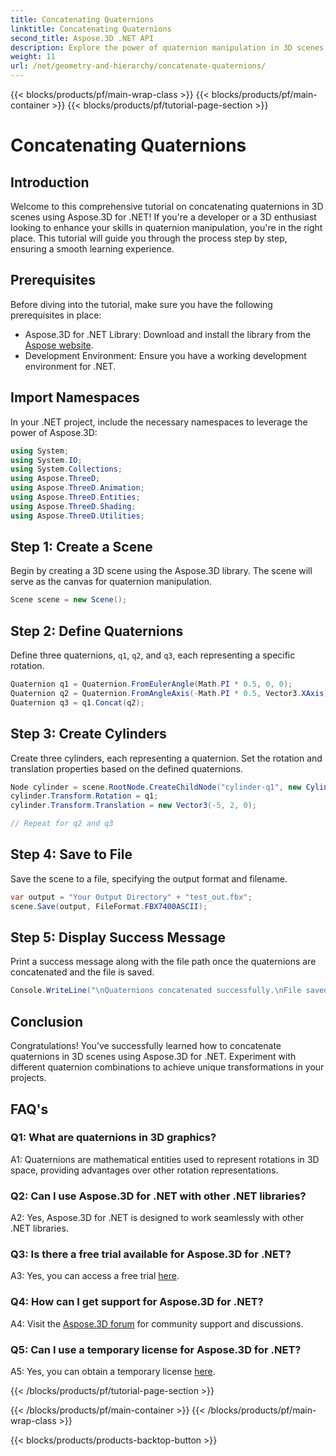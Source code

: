 ```yaml
---
title: Concatenating Quaternions 
linktitle: Concatenating Quaternions 
second_title: Aspose.3D .NET API
description: Explore the power of quaternion manipulation in 3D scenes with Aspose.3D for .NET. Learn to concatenate quaternions step by step for immersive transformations.
weight: 11
url: /net/geometry-and-hierarchy/concatenate-quaternions/
---
```


{{< blocks/products/pf/main-wrap-class >}}
{{< blocks/products/pf/main-container >}}
{{< blocks/products/pf/tutorial-page-section >}}

# Concatenating Quaternions

## Introduction

Welcome to this comprehensive tutorial on concatenating quaternions in 3D scenes using Aspose.3D for .NET! If you're a developer or a 3D enthusiast looking to enhance your skills in quaternion manipulation, you're in the right place. This tutorial will guide you through the process step by step, ensuring a smooth learning experience.

## Prerequisites

Before diving into the tutorial, make sure you have the following prerequisites in place:

- Aspose.3D for .NET Library: Download and install the library from the [Aspose website](https://releases.aspose.com/3d/net/).
- Development Environment: Ensure you have a working development environment for .NET.

## Import Namespaces

In your .NET project, include the necessary namespaces to leverage the power of Aspose.3D:

```csharp
using System;
using System.IO;
using System.Collections;
using Aspose.ThreeD;
using Aspose.ThreeD.Animation;
using Aspose.ThreeD.Entities;
using Aspose.ThreeD.Shading;
using Aspose.ThreeD.Utilities;
```

## Step 1: Create a Scene

Begin by creating a 3D scene using the Aspose.3D library. The scene will serve as the canvas for quaternion manipulation.

```csharp
Scene scene = new Scene();
```

## Step 2: Define Quaternions

Define three quaternions, `q1`, `q2`, and `q3`, each representing a specific rotation.

```csharp
Quaternion q1 = Quaternion.FromEulerAngle(Math.PI * 0.5, 0, 0);
Quaternion q2 = Quaternion.FromAngleAxis(-Math.PI * 0.5, Vector3.XAxis);
Quaternion q3 = q1.Concat(q2);
```

## Step 3: Create Cylinders

Create three cylinders, each representing a quaternion. Set the rotation and translation properties based on the defined quaternions.

```csharp
Node cylinder = scene.RootNode.CreateChildNode("cylinder-q1", new Cylinder(0.1, 1, 2));
cylinder.Transform.Rotation = q1;
cylinder.Transform.Translation = new Vector3(-5, 2, 0);

// Repeat for q2 and q3
```

## Step 4: Save to File

Save the scene to a file, specifying the output format and filename.

```csharp
var output = "Your Output Directory" + "test_out.fbx";
scene.Save(output, FileFormat.FBX7400ASCII);
```

## Step 5: Display Success Message

Print a success message along with the file path once the quaternions are concatenated and the file is saved.

```csharp
Console.WriteLine("\nQuaternions concatenated successfully.\nFile saved at " + output);
```

## Conclusion

Congratulations! You've successfully learned how to concatenate quaternions in 3D scenes using Aspose.3D for .NET. Experiment with different quaternion combinations to achieve unique transformations in your projects.

## FAQ's

### Q1: What are quaternions in 3D graphics?

A1: Quaternions are mathematical entities used to represent rotations in 3D space, providing advantages over other rotation representations.

### Q2: Can I use Aspose.3D for .NET with other .NET libraries?

A2: Yes, Aspose.3D for .NET is designed to work seamlessly with other .NET libraries.

### Q3: Is there a free trial available for Aspose.3D for .NET?

A3: Yes, you can access a free trial [here](https://releases.aspose.com/).

### Q4: How can I get support for Aspose.3D for .NET?

A4: Visit the [Aspose.3D forum](https://forum.aspose.com/c/3d/18) for community support and discussions.

### Q5: Can I use a temporary license for Aspose.3D for .NET?

A5: Yes, you can obtain a temporary license [here](https://purchase.aspose.com/temporary-license/).

{{< /blocks/products/pf/tutorial-page-section >}}

{{< /blocks/products/pf/main-container >}}
{{< /blocks/products/pf/main-wrap-class >}}

{{< blocks/products/products-backtop-button >}}
